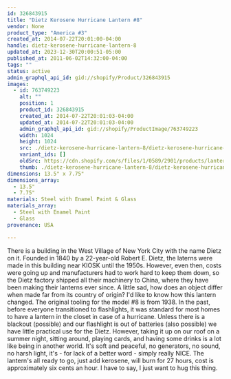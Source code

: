 ```yaml
---
id: 326843915
title: "Dietz Kerosene Hurricane Lantern #8"
vendor: None
product_type: "America #3"
created_at: 2014-07-22T20:01:00-04:00
handle: dietz-kerosene-hurricane-lantern-8
updated_at: 2023-12-30T20:00:51-05:00
published_at: 2011-06-02T14:32:00-04:00
tags: ""
status: active
admin_graphql_api_id: gid://shopify/Product/326843915
images:
  - id: 763749223
    alt: ""
    position: 1
    product_id: 326843915
    created_at: 2014-07-22T20:01:03-04:00
    updated_at: 2014-07-22T20:01:03-04:00
    admin_graphql_api_id: gid://shopify/ProductImage/763749223
    width: 1024
    height: 1024
    src: ./dietz-kerosene-hurricane-lantern-8/dietz-kerosene-hurricane-lantern-8__0.jpg
    variant_ids: []
    oldSrc: https://cdn.shopify.com/s/files/1/0589/2901/products/lantern.jpeg?v=1406073663
    thumb: ./dietz-kerosene-hurricane-lantern-8/dietz-kerosene-hurricane-lantern-8__0-thumb.jpg
dimensions: 13.5" x 7.75"
dimensions_array:
  - 13.5"
  - 7.75"
materials: Steel with Enamel Paint & Glass
materials_array:
  - Steel with Enamel Paint
  - Glass
provenance: USA

---
```


There is a building in the West Village of New York City with the name Dietz on it. Founded in 1840 by a 22-year-old Robert E. Dietz, the laterns were made in this building near KIOSK until the 1950s. However, even then, costs were going up and manufacturers had to work hard to keep them down, so the Dietz factory shipped all their machinery to China, where they have been making their lanterns ever since. A little sad, how does an object differ when made far from its country of origin? I'd like to know how this lantern changed. The original tooling for the model #8 is from 1938. In the past, before everyone transitioned to flashlights, it was standard for most homes to have a lantern in the closet in case of a hurricane. Unless there is a blackout (possible) and our flashlight is out of batteries (also possible) we have little practical use for the Dietz. However, taking it up on our roof on a summer night, sitting around, playing cards, and having some drinks is a lot like being in another world. It's soft and peaceful, no generators, no sound, no harsh light, it's - for lack of a better word - simply really NICE. The lantern's all ready to go, just add kerosene, will burn for 27 hours, cost is approximately six cents an hour. I have to say, I just want to hug this thing.